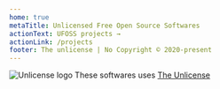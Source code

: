 ```yaml
---
home: true
metaTitle: Unlicensed Free Open Source Softwares
actionText: UFOSS projects →
actionLink: /projects
footer: The unlicense | No Copyright © 2020-present
---
```


![Unlicense logo](./the_unlicense.png) These softwares uses [The Unlicense](http://unlicense.org/)
